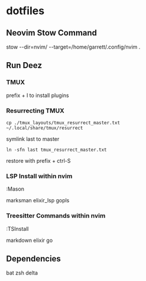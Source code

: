 # dotfiles

## Neovim Stow Command
stow --dir=nvim/ --target=/home/garrett/.config/nvim .

## Run Deez

### TMUX
prefix + I to install plugins

### Resurrecting TMUX
`cp ./tmux_layouts/tmux_resurrect_master.txt ~/.local/share/tmux/resurrect`

symlink last to master

`ln -sfn last tmux_resurrect_master.txt`

restore with prefix + ctrl-S

### LSP Install within nvim
:Mason

marksman
elixir_lsp
gopls

### Treesitter Commands within nvim
:TSInstall 

markdown
elixir
go

## Dependencies
bat
zsh
delta

